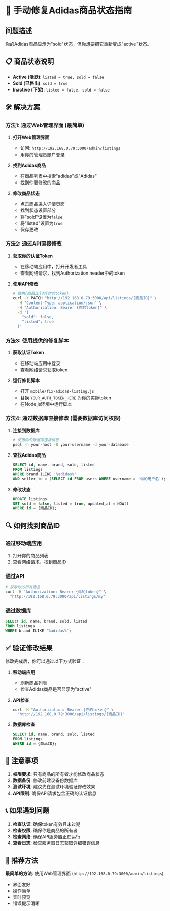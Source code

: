# 🔧 手动修复Adidas商品状态指南

## 问题描述
你的Adidas商品显示为"sold"状态，但你想要把它重新变成"active"状态。

## 📋 商品状态说明
- **Active (活跃)**: `listed = true, sold = false`
- **Sold (已售出)**: `sold = true`
- **Inactive (下架)**: `listed = false, sold = false`

## 🛠️ 解决方案

### 方法1: 通过Web管理界面 (最简单)

1. **打开Web管理界面**
   - 访问: `http://192.168.0.79:3000/admin/listings`
   - 用你的管理员账户登录

2. **找到Adidas商品**
   - 在商品列表中搜索"adidas"或"Adidas"
   - 找到你要修改的商品

3. **修改商品状态**
   - 点击商品进入详情页面
   - 找到状态设置部分
   - 将"sold"设置为`false`
   - 将"listed"设置为`true`
   - 保存更改

### 方法2: 通过API直接修改

1. **获取你的认证Token**
   - 在移动端应用中，打开开发者工具
   - 查看网络请求，找到Authorization header中的token

2. **使用API修改**
   ```bash
   # 替换{商品ID}和{你的token}
   curl -X PATCH "http://192.168.0.79:3000/api/listings/{商品ID}" \
     -H "Content-Type: application/json" \
     -H "Authorization: Bearer {你的token}" \
     -d '{
       "sold": false,
       "listed": true
     }'
   ```

### 方法3: 使用提供的修复脚本

1. **获取认证Token**
   - 在移动端应用中登录
   - 查看网络请求获取token

2. **运行修复脚本**
   - 打开 `mobile/fix-adidas-listing.js`
   - 替换 `YOUR_AUTH_TOKEN_HERE` 为你的实际token
   - 在Node.js环境中运行脚本

### 方法4: 通过数据库直接修改 (需要数据库访问权限)

1. **连接到数据库**
   ```bash
   # 使用你的数据库连接信息
   psql -h your-host -U your-username -d your-database
   ```

2. **查找Adidas商品**
   ```sql
   SELECT id, name, brand, sold, listed 
   FROM listings 
   WHERE brand ILIKE '%adidas%' 
   AND seller_id = (SELECT id FROM users WHERE username = '你的用户名');
   ```

3. **修改状态**
   ```sql
   UPDATE listings 
   SET sold = false, listed = true, updated_at = NOW() 
   WHERE id = {商品ID};
   ```

## 🔍 如何找到商品ID

### 通过移动端应用
1. 打开你的商品列表
2. 查看网络请求，找到商品ID

### 通过API
```bash
# 获取你的所有商品
curl -H "Authorization: Bearer {你的token}" \
  "http://192.168.0.79:3000/api/listings/my"
```

### 通过数据库
```sql
SELECT id, name, brand, sold, listed 
FROM listings 
WHERE brand ILIKE '%adidas%';
```

## ✅ 验证修改结果

修改完成后，你可以通过以下方式验证：

1. **移动端应用**
   - 刷新商品列表
   - 检查Adidas商品是否显示为"active"

2. **API检查**
   ```bash
   curl -H "Authorization: Bearer {你的token}" \
     "http://192.168.0.79:3000/api/listings/{商品ID}"
   ```

3. **数据库检查**
   ```sql
   SELECT id, name, brand, sold, listed 
   FROM listings 
   WHERE id = {商品ID};
   ```

## 🚨 注意事项

1. **权限要求**: 只有商品的所有者才能修改商品状态
2. **数据备份**: 修改前建议备份数据库
3. **测试环境**: 建议先在测试环境验证修改效果
4. **API限制**: 确保API请求包含正确的认证信息

## 📞 如果遇到问题

1. **检查认证**: 确保token有效且未过期
2. **检查权限**: 确保你是商品的所有者
3. **检查网络**: 确保API服务器正在运行
4. **查看日志**: 检查服务器日志获取详细错误信息

## 🎯 推荐方法

**最简单的方法**: 使用Web管理界面 (`http://192.168.0.79:3000/admin/listings`)
- 界面友好
- 操作简单
- 实时预览
- 错误提示清晰



